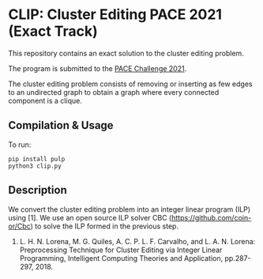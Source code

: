 # CLIP: Cluster Editing PACE 2021 (Exact Track)

This repository contains an exact solution to the cluster editing problem.

The program is submitted to the [PACE Challenge 2021](https://pacechallenge.org/2021/).

The cluster editing problem consists of removing or inserting as few edges to an undirected graph to obtain a graph where every connected component is a clique.

## Compilation & Usage

To run:

```
pip install pulp
python3 clip.py
```

## Description
We convert the cluster editing problem into an integer linear program (ILP) using [1]. We use an open source ILP solver CBC (https://github.com/coin-or/Cbc) to solve the ILP formed in the previous step.  



1. L. H. N. Lorena, M. G. Quiles, A. C. P. L. F. Carvalho, and L. A. N. Lorena: Preprocessing Technique for Cluster Editing via Integer Linear Programming, Intelligent Computing Theories and Application, pp.287-297, 2018.
